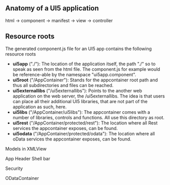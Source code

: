 ## Anatomy of a UI5 application

html -> component -> manifest -> view -> controller



## Resource roots

The generated component.js file for an UI5 app contains the following resource roots 

- **ui5app** ("./"): The location of the application itself, the path "./" so to speak as seen from the html file. The component.js for example would be reference-able by the namespace "ui5app.component".
- **ui5root** ("/AppContainer"): Stands for the appcontainer root path and thus all subdirectories and files can be reached.
- **ui5externallibs** ("/ui5externallibs"): Points to the another web application on the web server, the /ui5externallibs. The idea is that users can place all their additional UI5 libraries, that are not part of the application as such, here.
- **ui5libs** ("/AppContainer/ui5libs"): The appcontainer comes with a number of libraries, controls and functions. All use this directory as root.
- **ui5rest** ("/AppContainer/protected/rest"): The location where all Rest services the appcontainer exposes, can be found.
- **ui5odata** ("/AppContainer/protected/odata"): The location where all oData services the appcontainer exposes, can be found.

Models in XMLView

App Header Shell bar

Security

ODataContainer